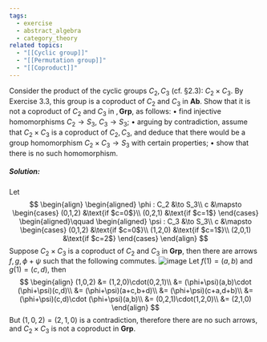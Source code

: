```yaml
---
tags:
  - exercise
  - abstract_algebra
  - category_theory
related topics:
  - "[[Cyclic group]]"
  - "[[Permutation group]]"
  - "[[Coproduct]]"
---
```

Consider the product of the cyclic groups $C_2, C_3$ (cf. §2.3): $C_2 \times C_3$. By
Exercise 3.3, this group is a coproduct of $C_2$ and $C_3$ in $\mathbf{Ab}$. Show that it is not a
coproduct of $C_2$ and $C_3$ in $,\mathbf{Grp}$, as follows:
• find injective homomorphisms $C_2 \to S_3$, $C_3 \to S_3$;
• arguing by contradiction, assume that $C_2 \times C_3$ is a coproduct of $C_2, C_3$, and
deduce that there would be a group homomorphism $C_2 \times C_3 \to S_3$ with certain
properties;
• show that there is no such homomorphism.

##### Solution:
Let$$
\begin{align}
  \begin{aligned}
    \phi : C_2 &\to S_3\\
    c &\mapsto
    \begin{cases}
      (0,1,2) &\text{if $c=0$}\\
      (0,2,1) &\text{if $c=1$}
    \end{cases}
  \begin{aligned}\qquad
  \begin{aligned}
    \psi : C_3 &\to S_3\\
    c &\mapsto
    \begin{cases}
      (0,1,2) &\text{if $c=0$}\\
      (1,2,0) &\text{if $c=1$}\\
      (2,0,1) &\text{if $c=2$}
    \end{cases}
\end{align}
$$
Suppose $C_2\times C_3$ is a coproduct of $C_2$ and $C_3$ in $\mathbf{Grp}$, then there are arrows $f,g,\phi+\psi$
such that the following commutes.
![image](https://github.com/user-attachments/assets/a4cf5f60-6dd4-42c2-941a-93ccf9ca96da)
Let $f(1)=(a,b)$ and $g(1)=(c,d)$, then$$
\begin{align}
  (1,0,2)
  &= (1,2,0)\cdot(0,2,1)\\
  &= (\phi+\psi)(a,b)\cdot (\phi+\psi)(c,d)\\
  &= (\phi+\psi)(a+c,b+d)\\
  &= (\phi+\psi)(c+a,d+b)\\
  &= (\phi+\psi)(c,d)\cdot (\phi+\psi)(a,b)\\
  &= (0,2,1)\cdot(1,2,0)\\
  &= (2,1,0)
\end{align}
$$But $(1,0,2)=(2,1,0)$ is a contradiction, therefore there are no such arrows, and $C_2\times C_3$ is not a coproduct in $\mathbf{Grp}$.
